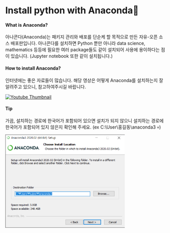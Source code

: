 # Install python with Anaconda🐍

#### What is Anaconda?

아나콘다(Anaconda)는 패키지 관리와 배포를 단순케 할 목적으로 만든 자유-오픈 소스 배포판입니다. 아나콘다를 설치하면 Python 뿐만 아니라 data science, mathematics 등등에 필요한 여러 package들도 같이 설치되어 사용에 용이하다는 점이 있습니다. (Jupyter notebook 또한 같이 설치됩니다.)

#### How to install Anaconda?

인터넷에는 좋은 자료들이 많습니다. 해당 영상은 어떻게 Anaconda를 설치하는지 잘 알려주고 있으니, 참고하여주시길 바랍니다.

[![Youtube Thumbnail](https://www.youtube.com/embed/TiYbde4YTPY/0.jpg)](https://www.youtube.com/embed/TiYbde4YTPY?t=0s) 

#### Tip

가끔, 설치하는 경로에 한국어가 포함되어 있으면 설치가 되지 않으니 설치하는 경로에 한국어가 포함되어 있지 않은지 확인해 주세요. (ex C:\User\홍길동\anaconda3 💀)

<img src="../img/anaconda-install-setup1.png" alt="Install directory problem" style="zoom:60%;" />


